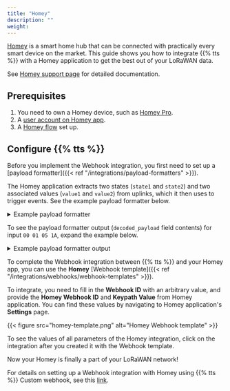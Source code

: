 ```yaml
---
title: "Homey"
description: ""
weight:
---
```


[Homey](https://homey.app/en-us/) is a smart home hub that can be connected with practically every smart device on the market. This guide shows you how to integrate {{% tts %}} with a Homey application to get the best out of your LoRaWAN data.

<!--more-->

See [Homey support page](https://support.athom.com/hc/en-us/categories/360000886494) for detailed documentation.

## Prerequisites

1. You need to own a Homey device, such as [Homey Pro](https://homey.app/en-us/store/product/homey-pro/).
2. A [user account on Homey app](https://my.homey.app/login).
3. A [Homey flow](https://homey.app/en-us/flow/FUTQcG/) set up.

## Configure {{% tts %}}

Before you implement the Webhook integration, you first need to set up a [payload formatter]({{< ref "/integrations/payload-formatters" >}}).

The Homey application extracts two states (`state1` and `state2`) and two associated values (`value1` and `value2`) from uplinks, which it then uses to trigger events. See the example payload formatter below.

<details><summary>Example payload formatter</summary>

```js
function decodeUplink(input) {
  
  // Assume 4 bytes received, e.g. 0x01, 0x9F
  // state1 & state2 must be strings/ word
  // value1 & value2 must be numbers
  
  // More examples here:
  // https://www.thethingsnetwork.org/docs/devices/bytes/
  
  var data = {};
  
    if (input.bytes[0] == 1){
      data.state1 = "On";
    } else{
      data.state1 = "Off";
    }
    
    if (input.bytes[1] == 1){
      data.state2 = "Open";
    } else{
      data.state2 = "Closed";
    }
    
    data.value1 = 5.2 * input.bytes[2];
    data.value2 = 25 + input.bytes[3];
    
  return {
    data: data,
    warnings: [],
    errors: []
  };
}
```
</details>

To see the payload formatter output (`decoded_payload` field contents) for input `00 01 05 1A`, expand the example below.

<details><summary>Example payload formatter output</summary>

```json
{
  "state1": "Off",
  "state2": "Open",
  "value1": 26,
  "value2": 51
}
```
</details>

To complete the Webhook integration between {{% tts %}} and your Homey app, you can use the **Homey** [Webhook template]({{< ref "/integrations/webhooks/webhook-templates" >}}).

To integrate, you need to fill in the **Webhook ID** with an arbitrary value, and provide the **Homey Webhook ID** and **Keypath Value** from Homey application. You can find these values by navigating to Homey application's **Settings** page.

{{< figure src="homey-template.png" alt="Homey Webhook template" >}}

To see the values of all parameters of the Homey integration, click on the integration after you created it with the Webhook template.

Now your Homey is finally a part of your LoRaWAN network!

For details on setting up a Webhook integration with Homey using {{% tts %}} Custom webhook, see this [link](https://github.com/OOHehir/connector.ttn).